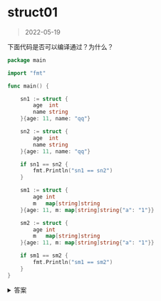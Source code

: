 # struct01

> 2022-05-19

下面代码是否可以编译通过？为什么？

```go
package main

import "fmt"

func main() {

	sn1 := struct {
		age  int
		name string
	}{age: 11, name: "qq"}

	sn2 := struct {
		age  int
		name string
	}{age: 11, name: "qq"}

	if sn1 == sn2 {
		fmt.Println("sn1 == sn2")
	}

	sm1 := struct {
		age int
		m   map[string]string
	}{age: 11, m: map[string]string{"a": "1"}}

	sm2 := struct {
		age int
		m   map[string]string
	}{age: 11, m: map[string]string{"a": "1"}}

	if sm1 == sm2 {
		fmt.Println("sm1 == sm2")
	}
}

```


<details>
  <summary>答案</summary>
  结构体比较⚠️
  规则1：只有相同类型的结构体才可以比较。结构体是否相同不但与属性类型个数有关，还与属性顺序相关。
  比如：

  sn1 := struct {
    age  int
    name string
  }{age: 11, name: "qq"}

  sn3:= struct {
      name string
      age  int
  }{age:11, name:"qq"}
  sn3与sn1就不是相同的结构体了，不能比较。

  规则2：结构体是相同的，但是结构体属性中有不可以比较的类型，如map,slice，则结构体不能用==比较。
  可以使用reflect.DeepEqual进行比较

  ```go
  if reflect.DeepEqual(sm1, sm2) {
      fmt.Println("sm1 == sm2")
  } else {
      fmt.Println("sm1 != sm2")
  }
  ```
</details>

